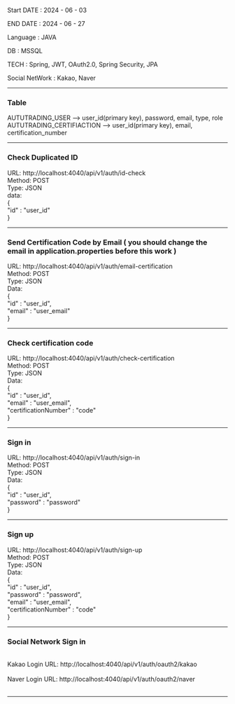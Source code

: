 Start DATE : 2024 - 06 - 03

END DATE : 2024 - 06 - 27

Language : JAVA

DB : MSSQL

TECH : Spring, JWT, OAuth2.0, Spring Security, JPA 

Social NetWork : Kakao, Naver

--------------------------------------------------------------

### Table <br/>
  AUTUTRADING_USER  --> user_id(primary key), password, email, type, role <br/>
  AUTUTRADING_CERTIFIACTION   --> user_id(primary key), email, certification_number <br/>
  
--------------------------------------------------------------

### Check Duplicated ID <br/>
URL: http://localhost:4040/api/v1/auth/id-check <br/>
Method: POST <br/>
Type: JSON <br/>
data:  <br/>
{ <br/>
  "id" : "user_id" <br/>
} <br/>

--------------------------------------------------------------

### Send Certification Code by Email ( you should change the email in application.properties before this work ) <br/>
URL: http://localhost:4040/api/v1/auth/email-certification <br/>
Method: POST <br/>
Type: JSON <br/>
Data: <br/>
{ <br/> 
  "id" : "user_id", <br/> 
  "email" : "user_email" <br/>
} <br/>

--------------------------------------------------------------

### Check certification code <br/>
URL: http://localhost:4040/api/v1/auth/check-certification <br/>
Method: POST <br/>
Type: JSON <br/>
Data: <br/>
{ <br/>
  "id" : "user_id", <br/>
  "email" : "user_email", <br/>
  "certificationNumber" : "code" <br/>
} <br/>

--------------------------------------------------------------

### Sign in <br/>
URL: http://localhost:4040/api/v1/auth/sign-in <br/>
Method: POST <br/>
Type: JSON <br/>
Data: <br/>
{ <br/>
  "id" : "user_id", <br/>
  "password" : "password" <br/>
} <br/>

--------------------------------------------------------------

### Sign up <br/>
URL: http://localhost:4040/api/v1/auth/sign-up <br/>
Method: POST <br/>
Type: JSON <br/>
Data:  <br/>
{ <br/>
  "id" : "user_id", <br/>
  "password" : "password", <br/>
  "email" : "user_email", <br/>
  "certificationNumber" : "code" <br/>
}<br/>

--------------------------------------------------------------

### Social Network Sign in<br/>
<br/>
Kakao Login URL: http://localhost:4040/api/v1/auth/oauth2/kakao<br/>
<br/>
Naver Login URL: http://localhost:4040/api/v1/auth/oauth2/naver<br/>
<br/>

--------------------------------------------------------------
